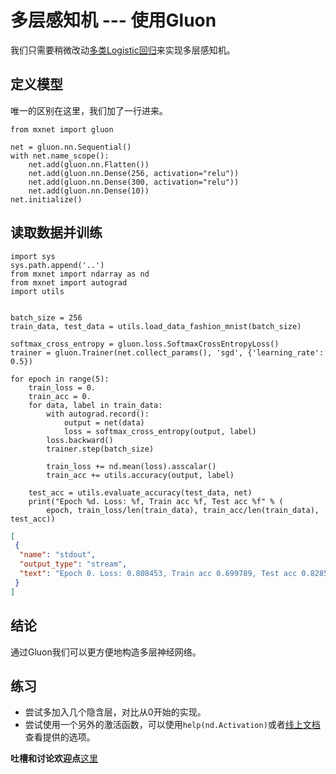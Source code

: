 # 多层感知机 --- 使用Gluon

我们只需要稍微改动[多类Logistic回归](../chapter01_crashcourse/softmax-regression-gluon.md)来实现多层感知机。

## 定义模型

唯一的区别在这里，我们加了一行进来。

```{.python .input  n=7}
from mxnet import gluon

net = gluon.nn.Sequential()
with net.name_scope():
    net.add(gluon.nn.Flatten())
    net.add(gluon.nn.Dense(256, activation="relu"))
    net.add(gluon.nn.Dense(300, activation="relu"))
    net.add(gluon.nn.Dense(10))
net.initialize()
```

## 读取数据并训练

```{.python .input  n=8}
import sys
sys.path.append('..')
from mxnet import ndarray as nd
from mxnet import autograd
import utils


batch_size = 256
train_data, test_data = utils.load_data_fashion_mnist(batch_size)

softmax_cross_entropy = gluon.loss.SoftmaxCrossEntropyLoss()
trainer = gluon.Trainer(net.collect_params(), 'sgd', {'learning_rate': 0.5})

for epoch in range(5):
    train_loss = 0.
    train_acc = 0.
    for data, label in train_data:
        with autograd.record():
            output = net(data)
            loss = softmax_cross_entropy(output, label)
        loss.backward()
        trainer.step(batch_size)

        train_loss += nd.mean(loss).asscalar()
        train_acc += utils.accuracy(output, label)

    test_acc = utils.evaluate_accuracy(test_data, net)
    print("Epoch %d. Loss: %f, Train acc %f, Test acc %f" % (
        epoch, train_loss/len(train_data), train_acc/len(train_data), test_acc))
```

```{.json .output n=8}
[
 {
  "name": "stdout",
  "output_type": "stream",
  "text": "Epoch 0. Loss: 0.808453, Train acc 0.699789, Test acc 0.828516\nEpoch 1. Loss: 0.483568, Train acc 0.819249, Test acc 0.848340\nEpoch 2. Loss: 0.410657, Train acc 0.847146, Test acc 0.867090\nEpoch 3. Loss: 0.378187, Train acc 0.858195, Test acc 0.867188\nEpoch 4. Loss: 0.354629, Train acc 0.867841, Test acc 0.880078\n"
 }
]
```

## 结论

通过Gluon我们可以更方便地构造多层神经网络。

## 练习

- 尝试多加入几个隐含层，对比从0开始的实现。
- 尝试使用一个另外的激活函数，可以使用`help(nd.Activation)`或者[线上文档](https://mxnet.apache.org/api/python/ndarray.html#mxnet.ndarray.Activation)查看提供的选项。

**吐槽和讨论欢迎点**[这里](https://discuss.gluon.ai/t/topic/738)
